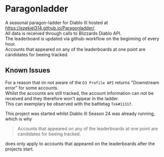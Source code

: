 # Paragonladder

A seasonal paragon-ladder for Diablo III hosted at https://ezekiel314.github.io/Paragonladder/. \
All data is received through calls to Blizzards Diablo API.\
The leaderboard is updated via github-workflow on the beginning of every hour.\
Accounts that appeared on any of the leaderboards at one point are candidates for beeing tracked.


## Known Issues
For a reason that im not aware of the `D3 Profile API` returns "Downstream error" for some accounts.\
Whilst the accounts are still tracked, the account information can not be received and they therefore won't appear in the ladder.\
This can exemplary be observed with the battletag `Tok#11317`.

This project was started whilst Diablo III Season 24 was already running, which is why
> Accounts that appeared on any of the leaderboards at one point are candidates for beeing tracked. 

does only apply to accounts that appeared on the leaderboards after the projects start.
